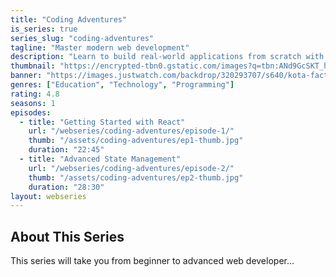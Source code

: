 ```yaml
---
title: "Coding Adventures"
is_series: true
series_slug: "coding-adventures"
tagline: "Master modern web development"
description: "Learn to build real-world applications from scratch with this comprehensive series"
thumbnail: "https://encrypted-tbn0.gstatic.com/images?q=tbn:ANd9GcSKT_hLz4bZzKJqGBPyFuGdEMCmy1VaLUvIlQ&s"
banner: "https://images.justwatch.com/backdrop/320293707/s640/kota-factory"
genres: ["Education", "Technology", "Programming"]
rating: 4.8
seasons: 1
episodes:
  - title: "Getting Started with React"
    url: "/webseries/coding-adventures/episode-1/"
    thumb: "/assets/coding-adventures/ep1-thumb.jpg"
    duration: "22:45"
  - title: "Advanced State Management"
    url: "/webseries/coding-adventures/episode-2/"
    thumb: "/assets/coding-adventures/ep2-thumb.jpg"
    duration: "28:30"
layout: webseries
---
```


## About This Series

This series will take you from beginner to advanced web developer...